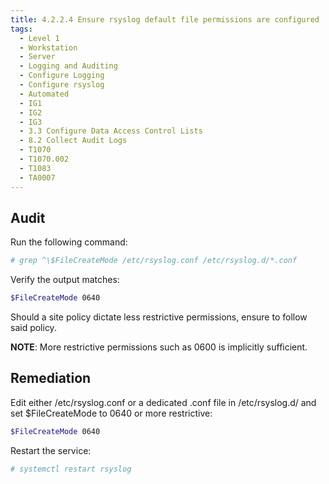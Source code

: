 ```yaml
---
title: 4.2.2.4 Ensure rsyslog default file permissions are configured
tags:
  - Level 1
  - Workstation
  - Server
  - Logging and Auditing
  - Configure Logging
  - Configure rsyslog
  - Automated
  - IG1
  - IG2
  - IG3
  - 3.3 Configure Data Access Control Lists
  - 8.2 Collect Audit Logs
  - T1070
  - T1070.002
  - T1083
  - TA0007
---
```


## Audit
Run the following command:
```bash
# grep ^\$FileCreateMode /etc/rsyslog.conf /etc/rsyslog.d/*.conf
```

Verify the output matches:
```bash
$FileCreateMode 0640
```
Should a site policy dictate less restrictive permissions, ensure to follow said policy.

**NOTE**: More restrictive permissions such as 0600 is implicitly sufficient.
## Remediation
Edit either /etc/rsyslog.conf or a dedicated .conf file in /etc/rsyslog.d/ and set $FileCreateMode to 0640 or more restrictive:
```bash
$FileCreateMode 0640
```

Restart the service:
```bash
# systemctl restart rsyslog
```
